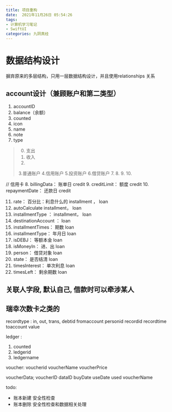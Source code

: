 ```yaml
---
title: 项目重构
date:  2021年11月26日 05:54:26
tags: 
- 计算机学习笔记
- SwiftUI
categories: 九阴真经
---
```


# 数据结构设计
摒弃原来的多层结构，只用一层数据结构设计，并且使用relationships 关系
## account设计（兼顾账户和第二类型）
1. accountID
2. balance（余额）
3. counted
4. icon
5. name
6. note
7. type
> 0. 支出
> 1. 收入
> 2. 
> 3.普通账户
> 4.信用账户
> 5.投资账户
> 6.借贷账户
> 7.
> 8.
> 9.
> 10.

// 信用卡
8. billingData： 账单日 credit
9. creditLimit： 额度 credit
10. repaymentDate： 还款日 credit 


11. rate： 百分比：利息什么的  installment ， loan
12. autoCalculate   installment， loan
13. installmentType    ： installment， loan
14. destinationAccount ： loan
15. installmentTimes： 期数  loan
16. installmentType： 年月日  loan
17. isDEBJ： 等额本金  loan
18. isMoneyIn： 进、出  loan
19. person： 借贷对象  loan
20. state： 是否结清  loan
21. timesInterest： 单次利息  loan
22. timesLeft： 剩余期数  loan


## 关联人字段, 默认自己, 借款时可以牵涉某人
## 瑞幸次数卡之类的

recordtype : in, out, trans,
debtid
fromaccount
personid
recordid
recordtime
toaccount
value


ledger :
1. counted
2. ledgerid
3. ledgername

voucher:
voucherid
voucherName
voucherPrice

voucherData;
voucherID
dataID
buyDate
useDate
used 
voucherName

todo:
- 账本新建 安全性检查
- 账本删除 安全性检查和数据相关处理
